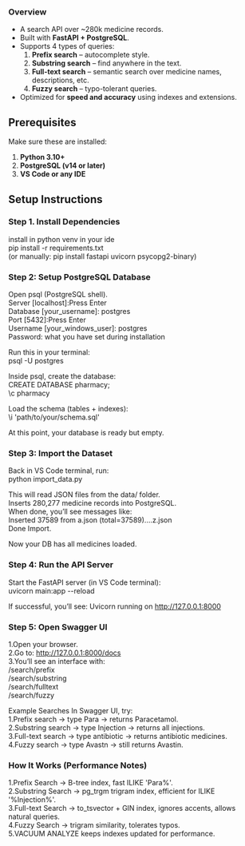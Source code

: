 ### Overview
- A search API over ~280k medicine records.  
- Built with **FastAPI + PostgreSQL**.  
- Supports 4 types of queries:
  1. **Prefix search** – autocomplete style.
  2. **Substring search** – find anywhere in the text.
  3. **Full-text search** – semantic search over medicine names, descriptions, etc.
  4. **Fuzzy search** – typo-tolerant queries.  
- Optimized for **speed and accuracy** using indexes and extensions.

## Prerequisites
Make sure these are installed:
1. **Python 3.10+**
2. **PostgreSQL (v14 or later)**
3. **VS Code or any IDE**

## Setup Instructions  
  
### Step 1. Install Dependencies  
install in python venv in your ide  
pip install -r requirements.txt  
(or manually: pip install fastapi uvicorn psycopg2-binary)  
  
### Step 2: Setup PostgreSQL Database  
Open psql (PostgreSQL shell).    
Server [localhost]:Press Enter  
Database [your_username]: postgres    
Port [5432]:Press Enter  
Username [your_windows_user]: postgres  
Password: what you have set during installation  
  
Run this in your terminal:  
psql -U postgres  
  
Inside psql, create the database:  
CREATE DATABASE pharmacy;  
\c pharmacy  
  
Load the schema (tables + indexes):  
\i 'path/to/your/schema.sql'  
  
At this point, your database is ready but empty.  
  
### Step 3: Import the Dataset
Back in VS Code terminal, run:  
python import_data.py  
  
This will read JSON files from the data/ folder.  
Inserts 280,277 medicine records into PostgreSQL.  
When done, you’ll see messages like:  
Inserted 37589 from a.json (total=37589)....z.json  
Done Import.  

Now your DB has all medicines loaded.

### Step 4: Run the API Server
Start the FastAPI server (in VS Code terminal):  
uvicorn main:app --reload

If successful, you’ll see:
Uvicorn running on http://127.0.0.1:8000

### Step 5: Open Swagger UI
1.Open your browser.  
2.Go to: http://127.0.0.1:8000/docs  
3.You’ll see an interface with:  
  /search/prefix  
  /search/substring  
  /search/fulltext  
  /search/fuzzy  

Example Searches
In Swagger UI, try:  
1.Prefix search → type Para → returns Paracetamol.  
2.Substring search → type Injection → returns all injections.  
3.Full-text search → type antibiotic → returns antibiotic medicines.  
4.Fuzzy search → type Avastn → still returns Avastin.  

### How It Works (Performance Notes)
1.Prefix Search → B-tree index, fast ILIKE 'Para%'.  
2.Substring Search → pg_trgm trigram index, efficient for ILIKE '%Injection%'.  
3.Full-text Search → to_tsvector + GIN index, ignores accents, allows natural queries.  
4.Fuzzy Search → trigram similarity, tolerates typos.  
5.VACUUM ANALYZE keeps indexes updated for performance.  



